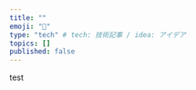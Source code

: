 ```yaml
---
title: ""
emoji: "🍣"
type: "tech" # tech: 技術記事 / idea: アイデア
topics: []
published: false
---
```

test

